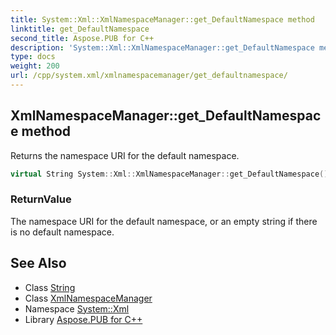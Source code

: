 ```yaml
---
title: System::Xml::XmlNamespaceManager::get_DefaultNamespace method
linktitle: get_DefaultNamespace
second_title: Aspose.PUB for C++
description: 'System::Xml::XmlNamespaceManager::get_DefaultNamespace method. Returns the namespace URI for the default namespace in C++.'
type: docs
weight: 200
url: /cpp/system.xml/xmlnamespacemanager/get_defaultnamespace/
---
```

## XmlNamespaceManager::get_DefaultNamespace method


Returns the namespace URI for the default namespace.

```cpp
virtual String System::Xml::XmlNamespaceManager::get_DefaultNamespace()
```


### ReturnValue

The namespace URI for the default namespace, or an empty string if there is no default namespace.

## See Also

* Class [String](../../../system/string/)
* Class [XmlNamespaceManager](../)
* Namespace [System::Xml](../../)
* Library [Aspose.PUB for C++](../../../)
